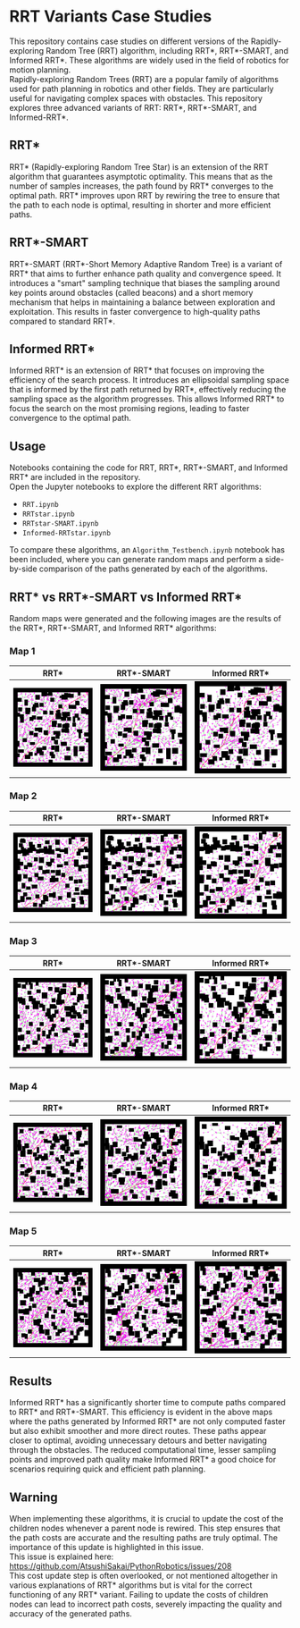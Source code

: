 # RRT Variants Case Studies

This repository contains case studies on different versions of the Rapidly-exploring Random Tree (RRT) algorithm, including RRT*, RRT*-SMART, and Informed RRT*. These algorithms are widely used in the field of robotics for motion planning. </br>
Rapidly-exploring Random Trees (RRT) are a popular family of algorithms used for path planning in robotics and other fields. They are particularly useful for navigating complex spaces with obstacles. This repository explores three advanced variants of RRT: RRT*, RRT*-SMART, and Informed-RRT*.

## RRT*

RRT* (Rapidly-exploring Random Tree Star) is an extension of the RRT algorithm that guarantees asymptotic optimality. This means that as the number of samples increases, the path found by RRT* converges to the optimal path. RRT* improves upon RRT by rewiring the tree to ensure that the path to each node is optimal, resulting in shorter and more efficient paths.

## RRT*-SMART

RRT*-SMART (RRT*-Short Memory Adaptive Random Tree) is a variant of RRT* that aims to further enhance path quality and convergence speed. It introduces a "smart" sampling technique that biases the sampling around key points around obstacles (called beacons) and a short memory mechanism that helps in maintaining a balance between exploration and exploitation. This results in faster convergence to high-quality paths compared to standard RRT*.

## Informed RRT*

Informed RRT* is an extension of RRT* that focuses on improving the efficiency of the search process. It introduces an ellipsoidal sampling space that is informed by the first path returned by RRT*, effectively reducing the sampling space as the algorithm progresses. This allows Informed RRT* to focus the search on the most promising regions, leading to faster convergence to the optimal path.

## Usage
Notebooks containing the code for RRT, RRT*, RRT*-SMART, and Informed RRT* are included in the repository. </br>
Open the Jupyter notebooks to explore the different RRT algorithms:
   - `RRT.ipynb`
   - `RRTstar.ipynb`
   - `RRTstar-SMART.ipynb`
   - `Informed-RRTstar.ipynb`

To compare these algorithms, an `Algorithm_Testbench.ipynb` notebook has been included, where you can generate random maps and perform a side-by-side comparison of the paths generated by each of the algorithms.

## RRT* vs RRT*-SMART vs Informed RRT*

Random maps were generated and the following images are the results of the RRT*, RRT*-SMART, and Informed RRT* algorithms:

### Map 1

| RRT* | RRT*-SMART | Informed RRT* |
|:---:|:---:|:---:|
| ![RRT* Map 1](images/RRT_star1.png) | ![RRT*-SMART Map 1](images/RRT_star-SMART1.png) | ![Informed RRT* Map 1](images/Informed-RRT_star1.png) |

### Map 2

| RRT* | RRT*-SMART | Informed RRT* |
|:---:|:---:|:---:|
| ![RRT* Map 2](images/RRT_star2.png) | ![RRT*-SMART Map 2](images/RRT_star-SMART2.png) | ![Informed RRT* Map 2](images/Informed-RRT_star2.png) |

### Map 3

| RRT* | RRT*-SMART | Informed RRT* |
|:---:|:---:|:---:|
| ![RRT* Map 3](images/RRT_star3.png) | ![RRT*-SMART Map 3](images/RRT_star-SMART3.png) | ![Informed RRT* Map 3](images/Informed-RRT_star3.png) |

### Map 4

| RRT* | RRT*-SMART | Informed RRT* |
|:---:|:---:|:---:|
| ![RRT* Map 4](images/RRT_star4.png) | ![RRT*-SMART Map 4](images/RRT_star-SMART4.png) | ![Informed RRT* Map 4](images/Informed-RRT_star4.png) |

### Map 5

| RRT* | RRT*-SMART | Informed RRT* |
|:---:|:---:|:---:|
| ![RRT* Map 5](images/RRT_star5.png) | ![RRT*-SMART Map 5](images/RRT_star-SMART5.png) | ![Informed RRT* Map 5](images/Informed-RRT_star5.png) |



## Results
Informed RRT* has a significantly shorter time to compute paths compared to RRT* and RRT*-SMART. This efficiency is evident in the above maps where the paths generated by Informed RRT* are not only computed faster but also exhibit smoother and more direct routes. These paths appear closer to optimal, avoiding unnecessary detours and better navigating through the obstacles. The reduced computational time, lesser sampling points and improved path quality make Informed RRT* a good choice for scenarios requiring quick and efficient path planning.

## Warning
When implementing these algorithms, it is crucial to update the cost of the children nodes whenever a parent node is rewired. This step ensures that the path costs are accurate and the resulting paths are truly optimal. The importance of this update is highlighted in this issue. </br>
This issue is explained here: https://github.com/AtsushiSakai/PythonRobotics/issues/208 </br>
This cost update step is often overlooked, or not mentioned altogether in various explanations of RRT* algorithms but is vital for the correct functioning of any RRT* variant. Failing to update the costs of children nodes can lead to incorrect path costs, severely impacting the quality and accuracy of the generated paths. 

